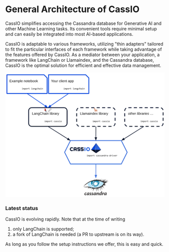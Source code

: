 # General Architecture of CassIO

CassIO simplifies accessing the Cassandra database for Generative AI and other Machine Learning tasks. Its convenient tools require minimal setup and can easily be integrated into most AI-based applications. 

CassIO is adaptable to various frameworks, utilizing "thin adapters" tailored to fit the particular interfaces of each framework while taking advantage of the features offered by CassIO. As a mediator between your application, a framework like LangChain or Llamaindex, and the Cassandra database, CassIO is the optimal solution for efficient and effective data management.


![CassIO, sketch](images/cassio_sketch.png)

### Latest status

CassIO is evolving rapidly. Note that at the time of writing

1. only LangChain is supported;
2. a fork of LangChain is needed (a PR to upstream is on its way).

As long as you follow the setup instructions we offer, this is easy and quick.
